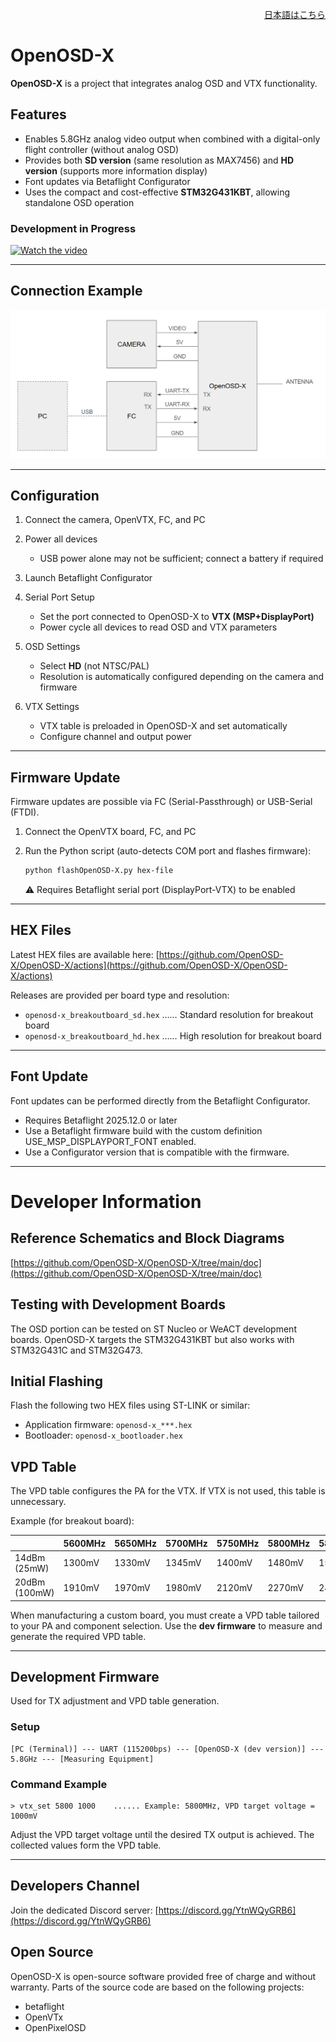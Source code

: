 
<p align="right">
  <a href="./README_jp.md">日本語はこちら</a>
</p>

# OpenOSD-X

**OpenOSD-X** is a project that integrates analog OSD and VTX functionality.

## Features

* Enables 5.8GHz analog video output when combined with a digital-only flight controller (without analog OSD)
* Provides both **SD version** (same resolution as MAX7456) and **HD version** (supports more information display)
* Font updates via Betaflight Configurator
* Uses the compact and cost-effective **STM32G431KBT**, allowing standalone OSD operation

### Development in Progress

[![Watch the video](https://img.youtube.com/vi/iuA0HPM-mJo/0.jpg)](https://youtu.be/iuA0HPM-mJo)

---

## Connection Example

![connection](doc/Connection.png)

---

## Configuration

1. Connect the camera, OpenVTX, FC, and PC
2. Power all devices

   * USB power alone may not be sufficient; connect a battery if required
3. Launch Betaflight Configurator
4. Serial Port Setup

   * Set the port connected to OpenOSD-X to **VTX (MSP+DisplayPort)**
   * Power cycle all devices to read OSD and VTX parameters
5. OSD Settings

   * Select **HD** (not NTSC/PAL)
   * Resolution is automatically configured depending on the camera and firmware
6. VTX Settings

   * VTX table is preloaded in OpenOSD-X and set automatically
   * Configure channel and output power

---

## Firmware Update
Firmware updates are possible via FC (Serial-Passthrough) or USB-Serial (FTDI).

1. Connect the OpenVTX board, FC, and PC
2. Run the Python script (auto-detects COM port and flashes firmware):

   ```bash
   python flashOpenOSD-X.py hex-file
   ```

   ⚠ Requires Betaflight serial port (DisplayPort-VTX) to be enabled

---

## HEX Files

Latest HEX files are available here:
[https://github.com/OpenOSD-X/OpenOSD-X/actions](https://github.com/OpenOSD-X/OpenOSD-X/actions)

Releases are provided per board type and resolution:

* `openosd-x_breakoutboard_sd.hex` …… Standard resolution for breakout board
* `openosd-x_breakoutboard_hd.hex` …… High resolution for breakout board

---

## Font Update

Font updates can be performed directly from the Betaflight Configurator.

* Requires Betaflight 2025.12.0 or later
* Use a Betaflight firmware build with the custom definition USE_MSP_DISPLAYPORT_FONT enabled.
* Use a Configurator version that is compatible with the firmware.

---

# Developer Information

## Reference Schematics and Block Diagrams

[https://github.com/OpenOSD-X/OpenOSD-X/tree/main/doc](https://github.com/OpenOSD-X/OpenOSD-X/tree/main/doc)

## Testing with Development Boards

The OSD portion can be tested on ST Nucleo or WeACT development boards.
OpenOSD-X targets the STM32G431KBT but also works with STM32G431C and STM32G473.

## Initial Flashing

Flash the following two HEX files using ST-LINK or similar:

* Application firmware: `openosd-x_***.hex`
* Bootloader: `openosd-x_bootloader.hex`

## VPD Table

The VPD table configures the PA for the VTX.
If VTX is not used, this table is unnecessary.

Example (for breakout board):

|               | 5600MHz | 5650MHz | 5700MHz | 5750MHz | 5800MHz | 5850MHz | 5900MHz | 5950MHz | 6000MHz |
| ------------- | ------- | ------- | ------- | ------- | ------- | ------- | ------- | ------- | ------- |
| 14dBm (25mW)  | 1300mV  | 1330mV  | 1345mV  | 1400mV  | 1480mV  | 1590mV  | 1670mV  | 1710mV  | 1760mV  |
| 20dBm (100mW) | 1910mV  | 1970mV  | 1980mV  | 2120mV  | 2270mV  | 2430mV  | 2540mV  | 2620mV  | 2750mV  |

When manufacturing a custom board, you must create a VPD table tailored to your PA and component selection.
Use the **dev firmware** to measure and generate the required VPD table.

---

## Development Firmware

Used for TX adjustment and VPD table generation.

### Setup

```text
[PC (Terminal)] --- UART (115200bps) --- [OpenOSD-X (dev version)] --- 5.8GHz --- [Measuring Equipment]
```

### Command Example

```text
> vtx_set 5800 1000    ...... Example: 5800MHz, VPD target voltage = 1000mV
```

Adjust the VPD target voltage until the desired TX output is achieved.
The collected values form the VPD table.

---

## Developers Channel

Join the dedicated Discord server:
[https://discord.gg/YtnWQyGRB6](https://discord.gg/YtnWQyGRB6)

## Open Source

OpenOSD-X is open-source software provided free of charge and without warranty.
Parts of the source code are based on the following projects:

* betaflight
* OpenVTx
* OpenPixelOSD

